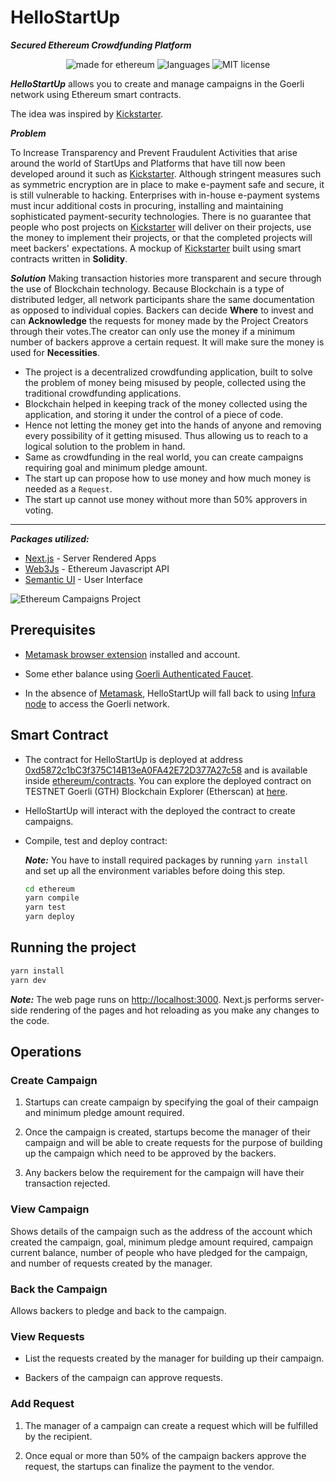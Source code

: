 # HelloStartUp

***Secured Ethereum Crowdfunding Platform***

<p align="center">
  <img alt="made for ethereum" src="https://img.shields.io/badge/made_for-ethereum-771ea5.svg">
  <img alt="languages" src="https://img.shields.io/github/languages/count/minhtran241/hellostartup">
  <img alt="MIT license" src="https://img.shields.io/badge/license-MIT-blue.svg">
</p>

***HelloStartUp*** allows you to create and manage campaigns in the Goerli network using Ethereum smart contracts.

The idea was inspired by [Kickstarter](https://www.kickstarter.com).

***Problem***

To Increase Transparency and Prevent Fraudulent Activities that arise around the world of StartUps and Platforms that have till now been developed around it such as [Kickstarter](https://www.kickstarter.com). Although stringent measures such as symmetric encryption are in place to make e-payment safe and secure, it is still vulnerable to hacking. Enterprises with in-house e-payment systems must incur additional costs in procuring, installing and maintaining sophisticated payment-security technologies. There is no guarantee that people who post projects on [Kickstarter](https://www.kickstarter.com) will deliver on their projects, use the money to implement their projects, or that the completed projects will meet backers' expectations. A mockup of [Kickstarter](https://www.kickstarter.com) built using smart contracts written in **Solidity**.

***Solution***
Making transaction histories more transparent and secure through the use of Blockchain technology. Because Blockchain is a type of distributed ledger, all network participants share the same documentation as opposed to individual copies. Backers can decide **Where** to invest and can **Acknowledge** the requests for money made by the Project Creators through their votes.The creator can only use the money if a minimum number of backers approve a certain request. It will make sure the money is used for **Necessities**.

* The project is a decentralized crowdfunding application, built to solve the problem of money being misused by people, collected using the traditional crowdfunding applications.
* Blockchain helped in keeping track of the money collected using the application, and storing it under the control of a piece of code.
* Hence not letting the money get into the hands of anyone and removing every possibility of it getting misused. Thus allowing us to reach to a logical solution to the problem in hand.
* Same as crowdfunding in the real world, you can create campaigns requiring goal and minimum pledge amount.
* The start up can propose how to use money and how much money is needed as a `Request`.
* The start up cannot use money without more than 50% approvers in voting.

---

***Packages utilized:***

* [Next.js](https://nextjs.org/) - Server Rendered Apps
* [Web3Js](https://web3js.readthedocs.io/en/1.0/) - Ethereum Javascript API
* [Semantic UI](https://react.semantic-ui.com/) - User Interface

![Ethereum Campaigns Project](https://i.imgur.com/ZJnIbFN.gif)

## Prerequisites

* [Metamask browser extension](https://metamask.io/) installed and account.

* Some ether balance using [Goerli Authenticated Faucet](https://goerlifaucet.com).

* In the absence of [Metamask]((https://metamask.io/)), HelloStartUp will fall back to using [Infura node](https://infura.io/) to access the Goerli network.

## Smart Contract

* The contract for HelloStartUp is deployed at address [0xd5872c1bC3f375C14B13eA0FA42E72D377A27c58](https://goerli.etherscan.io/address/0xD7d2347d300718479321E63CA28832454fba9250) and is available inside [ethereum/contracts](https://github.com/minhtran241/HelloStartUp/tree/main/ethereum/contracts). You can explore the deployed contract on TESTNET Goerli (GTH) Blockchain Explorer (Etherscan) at [here](https://goerli.etherscan.io/address/0xD7d2347d300718479321E63CA28832454fba9250).

* HelloStartUp will interact with the deployed the contract to create campaigns.

* Compile, test and deploy contract:

    ***Note:*** You have to install required packages by running `yarn install` and set up all the environment variables before doing this step.

    ```sh
    cd ethereum
    yarn compile
    yarn test
    yarn deploy
    ```

## Running the project

```sh
yarn install
yarn dev
```

***Note:*** The web page runs on <http://localhost:3000>. Next.js performs server-side rendering of the pages and hot reloading as you make any changes to the code.

## Operations

### Create Campaign

1. Startups can create campaign by specifying the goal of their campaign and minimum pledge amount required.

2. Once the campaign is created, startups become the manager of their campaign and will be able to create requests for the purpose of building up the campaign which need to be approved by the backers.

3. Any backers below the requirement for the campaign will have their transaction rejected.

### View Campaign

Shows details of the campaign such as the address of the account which created the campaign, goal, minimum pledge amount required, campaign current balance, number of people who have pledged for the campaign, and number of requests created by the manager.

### Back the Campaign

Allows backers to pledge and back to the campaign.

### View Requests

* List the requests created by the manager for building up their campaign.

* Backers of the campaign can approve requests.

### Add Request

1. The manager of a campaign can create a request which will be fulfilled by the recipient.

2. Once equal or more than 50% of the campaign backers approve the request, the startups can finalize the payment to the vendor.
